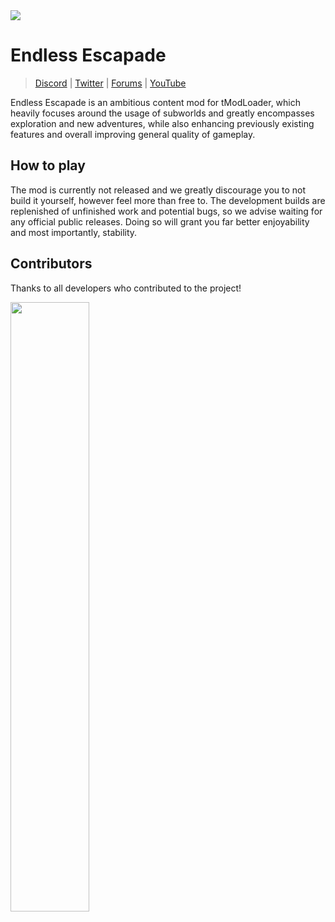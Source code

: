<img src="https://i.imgur.com/1gMvgdt.png" align="center"/>

# Endless Escapade 
> [Discord](https://discord.gg/aFnqEFB) | [Twitter](https://twitter.com/ProjectEEMod) | [Forums](https://forums.terraria.org/index.php?threads/endless-escapade.98739/) | [YouTube](https://www.youtube.com/@endlessescapade4859)

Endless Escapade is an ambitious content mod for tModLoader, which heavily focuses around the usage of subworlds and greatly encompasses exploration and new adventures, while also enhancing previously existing features and overall improving general quality of gameplay.

## How to play
The mod is currently not released and we greatly discourage you to not build it yourself, however feel more than free to. The development builds are replenished of unfinished work and potential bugs, so we advise waiting for any official public releases. Doing so will grant you far better enjoyability and most importantly, stability.

## Contributors
Thanks to all developers who contributed to the project!

<a href="https://github.com/EndlessEscapade/EndlessEscapade/graphs/contributors">
  <img src="https://contrib.rocks/image?repo=EndlessEscapade/EndlessEscapade&max=900&columns=20" width="50%" height="50%"/>
</a>

